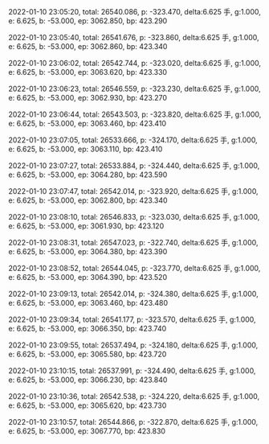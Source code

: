 2022-01-10 23:05:20, total: 26540.086, p: -323.470, delta:6.625 手, g:1.000, e: 6.625, b: -53.000, ep: 3062.850, bp: 423.290

2022-01-10 23:05:40, total: 26541.676, p: -323.860, delta:6.625 手, g:1.000, e: 6.625, b: -53.000, ep: 3062.860, bp: 423.340

2022-01-10 23:06:02, total: 26542.744, p: -323.020, delta:6.625 手, g:1.000, e: 6.625, b: -53.000, ep: 3063.620, bp: 423.330

2022-01-10 23:06:23, total: 26546.559, p: -323.230, delta:6.625 手, g:1.000, e: 6.625, b: -53.000, ep: 3062.930, bp: 423.270

2022-01-10 23:06:44, total: 26543.503, p: -323.820, delta:6.625 手, g:1.000, e: 6.625, b: -53.000, ep: 3063.460, bp: 423.410

2022-01-10 23:07:05, total: 26533.666, p: -324.170, delta:6.625 手, g:1.000, e: 6.625, b: -53.000, ep: 3063.110, bp: 423.410

2022-01-10 23:07:27, total: 26533.884, p: -324.440, delta:6.625 手, g:1.000, e: 6.625, b: -53.000, ep: 3064.280, bp: 423.590

2022-01-10 23:07:47, total: 26542.014, p: -323.920, delta:6.625 手, g:1.000, e: 6.625, b: -53.000, ep: 3062.800, bp: 423.340

2022-01-10 23:08:10, total: 26546.833, p: -323.030, delta:6.625 手, g:1.000, e: 6.625, b: -53.000, ep: 3061.930, bp: 423.120

2022-01-10 23:08:31, total: 26547.023, p: -322.740, delta:6.625 手, g:1.000, e: 6.625, b: -53.000, ep: 3064.380, bp: 423.390

2022-01-10 23:08:52, total: 26544.045, p: -323.770, delta:6.625 手, g:1.000, e: 6.625, b: -53.000, ep: 3064.390, bp: 423.520

2022-01-10 23:09:13, total: 26542.014, p: -324.380, delta:6.625 手, g:1.000, e: 6.625, b: -53.000, ep: 3063.460, bp: 423.480

2022-01-10 23:09:34, total: 26541.177, p: -323.570, delta:6.625 手, g:1.000, e: 6.625, b: -53.000, ep: 3066.350, bp: 423.740

2022-01-10 23:09:55, total: 26537.494, p: -324.180, delta:6.625 手, g:1.000, e: 6.625, b: -53.000, ep: 3065.580, bp: 423.720

2022-01-10 23:10:15, total: 26537.991, p: -324.490, delta:6.625 手, g:1.000, e: 6.625, b: -53.000, ep: 3066.230, bp: 423.840

2022-01-10 23:10:36, total: 26542.538, p: -324.220, delta:6.625 手, g:1.000, e: 6.625, b: -53.000, ep: 3065.620, bp: 423.730

2022-01-10 23:10:57, total: 26544.866, p: -322.870, delta:6.625 手, g:1.000, e: 6.625, b: -53.000, ep: 3067.770, bp: 423.830